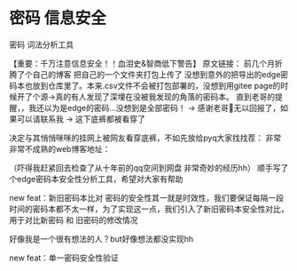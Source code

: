# 密码 信息安全

密码 词法分析工具

【重要：千万注意信息安全！！血泪史&智商低下警告】 原文链接： 前几个月折腾了个自己的博客 把自己的一个文件夹打包上传了 没想到意外的把导出的edge密码本也放到仓库里了。本来.csv文件不会被打包部署的，没想到用gitee page的时候开了个源->真的有人发现了深埋在没被我发现的角落的密码本。 直到老哥的提醒，，我还以为是edge的密码...没想到是全部密码！ -> 感谢老哥🙇‍无以回报了，如果可以请联系我 -> 这下底裤都被看穿了

决定与其悄悄咪咪的挂网上被网友看穿底裤，不如先放给pyq大家找找茬： 非常非常不成熟的web博客地址：

（吓得我赶紧回去检查了从十年前的qq空间到网盘 非常奇妙的经历hh） 顺手写了个edge密码本安全性分析工具，希望对大家有帮助

new feat：新旧密码本比对 密码的安全性其一就是时效性，我们要保证每隔一段时间的密码本都不太一样，为了实现这一点，我们引入了新旧密码本安全性对比，用于对比新密码 和 旧密码的修改情况

好像我是一个很有想法的人？but好像想法都没实现hh

new feat：单一密码安全性验证